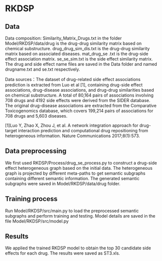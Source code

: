 # RKDSP
## Data ##
Data composition: Similarity_Matrix_Drugs.txt in the folder Model/RKDSP/data/drug is the drug-drug similarity matrix based on chemical substructure. drug_drug_sim_dis.txt is the drug-drug similarity matrix based on associated diseases. mat_drug_se .txt is the drug-side effect association matrix. se_se_sim.txt is the side effect similarity matrix. The drug and side effect name files are saved in the Data folder and named drugname.txt and se.txt respectively.

Data sources：The dataset of drug-related side effect associations prediction is extracted from Luo et al [1], containing drug-side effect associations, drug-disease associations, and drug-drug similarities based on chemical substructure. A total of 80,164 pairs of associations involving 708 drugs and 4192 side effects were derived from the SIDER database. The original drug-disease associations are extracted from the Comparative Toxicogenomics database, which covers 199,214 pairs of associations for 708 drugs and 5,603 diseases.

[1]Luo Y, Zhao X, Zhou J, et al. A network integration approach for drug-target interaction prediction and computational drug repositioning from heterogeneous information. Nature Communications 2017;8(1):573.
## Data preprocessing ##
We first used RKDSP/Process/drug_se_process.py to construct a drug-side effect heterogeneous graph based on the initial data. The heterogeneous graph is projected by different meta-paths to get semantic subgraphs containing different semantic information. The generated semantic subgraphs were saved in Model/RKDSP/data/drug folder.
## Training process ##
Run Model/RKDSP/src/main.py to load the preprocessed semantic subgraphs and perform training and testing. Model details are saved in the file Model/RKDSP/src/model.py
## Results ##
We applied the trained RKDSP model to obtain the top 30 candidate side effects for each drug. The results were saved as ST3.xls.
